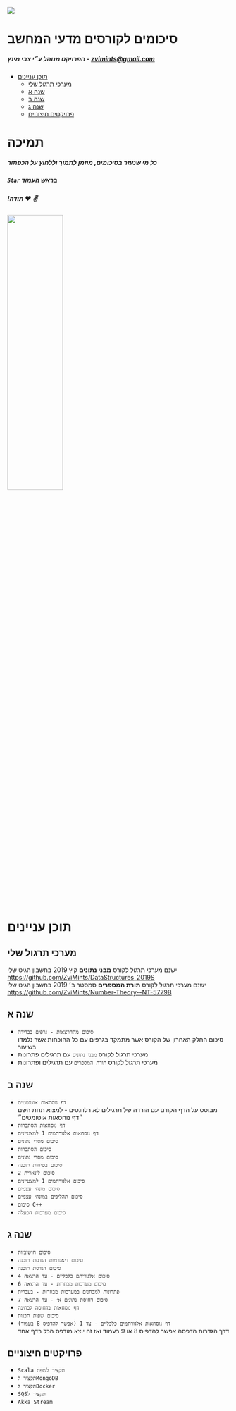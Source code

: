 ![](https://media.licdn.com/dms/image/C4D0BAQGD7npMPoXymw/company-logo_200_200/0?e=2159024400&v=beta&t=TZ8Ub3U2jCZgA1_kAx6SE8jmAcSJkbiZAuN6Kn1_lW0)
# סיכומים לקורסים מדעי המחשב
##### הפרויקט מנוהל ע״י צבי מינץ - zvimints@gmail.com

- [תוכן עניינים](#------------)
  * [מערכי תרגול שלי](#---------------)
  * [שנה א](#-----)
  * [שנה ב](#-----)
  * [שנה ג](#-----)
  * [פרויקטים חיצוניים](#-----------------)

# תמיכה
##### כל מי שנעזר בסיכומים, מוזמן לתמוך וללחוץ על הכפתור
##### `Star` בראש העמוד
##### !תודה :heart: :v:
<img src ="https://pbs.twimg.com/media/DRz1EnSXUAAGR9M.jpg" width="50%" height="40%"/>

# תוכן עניינים
## מערכי תרגול שלי
  ישנם מערכי תרגול לקורס <b>מבני נתונים</b> קיץ 2019 בחשבון הגיט שלי <br>
  https://github.com/ZviMints/DataStructures_2019S <br>
  ישנם מערכי תרגול לקורס <b>תורת המספרים</b> סמסטר ב׳ 2019 בחשבון הגיט שלי <br>
https://github.com/ZviMints/Number-Theory--NT-5779B

## שנה א
- `סיכום מההרצאות - גרפים בבדידה` <br>
סיכום החלק האחרון של הקורס אשר מתמקד בגרפים עם כל ההוכחות אשר נלמדו בשיעור
- מערכי תרגול לקורס `מבני נתונים` עם תרגילים פתרונות
- מערכי תרגול לקורס `תורת המספרים` עם תרגילים ופתרונות


## שנה ב
- `דף נוסחאות אוטומטים` <br>
מבוסס על הדף הקודם עם הורדה של תרגילים לא רלוונטים - למצוא תחת השם ״דף נוחסאות אוטומטים״
- `דף נוסחאות הסתברות`
- `דף נוסחאות אלגורתמים 1 למצטיינים`
- `סיכום מסדי נתונים`
- `סיכום הסתברות`
- `סיכום מסדי נתונים`
- `סיכום בטיחות תוכנה`
- `סיכום לינארית 2`
- `סיכום אלגורתמים 1 למצטיינים`
- `סיכום מונחי עצמים`
- `סיכום תהליכים במונחי עצמים`
- `סיכום C++`
- `סיכום מערכות הפעלה`
## שנה ג
- `סיכום חישוביות`
- `סיכום דיאגרמות הנדסת תוכנה`
- `סיכום הנדסת תוכנה`
- `סיכום אלגוריתם כלכליים - עד הרצאה 4`
- `סיכום מערכות מבוזרות - עד הרצאה 6`
- `פתרונות למבחנים במערכות מבוזרות - בעברית`
- `סיכום דחיסת נתונים א׳ - עד הרצאה 7`
- `דף נוסחאות בדחיסה לבחינה`
- `סיכום שפות תכנות`
- `דף נוסחאות אלגורתמים כלכליים - צד 1 (אפשר להדפיס 8 בעמוד)` <br>
דרך הגדרות הדפסה אפשר להדפיס 8 או 9 בעמוד ואז זה יוצא מודפס הכל בדף אחד

## פרויקטים חיצוניים
- `Scala תקציר לשפת`
- `תקציר לMongoDB`
- `תקציר לDocker`
- `SQSתקציר ל `
- `Akka Stream`
